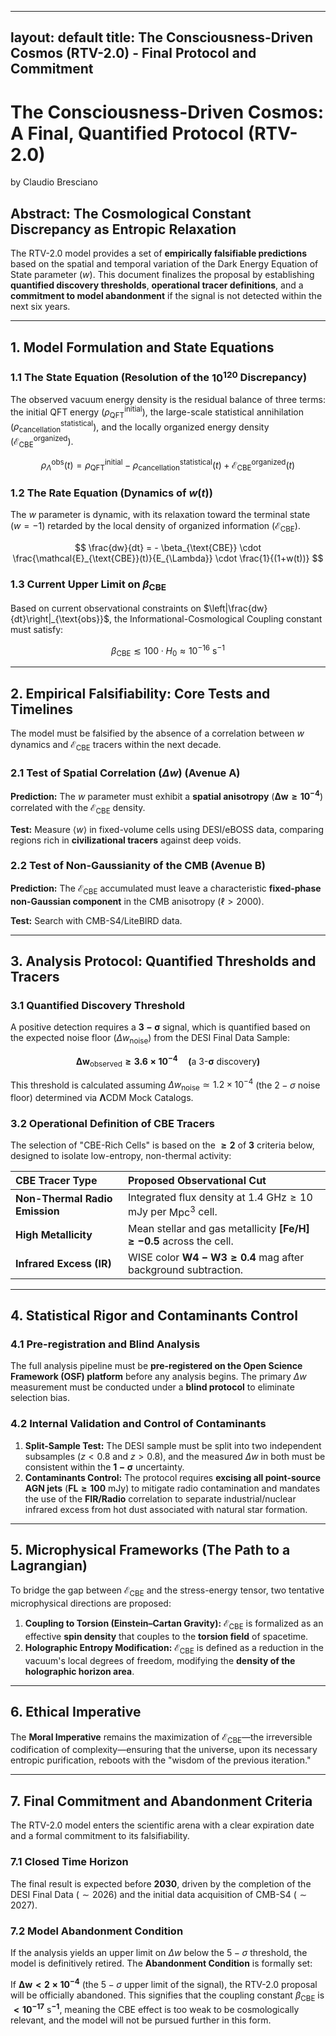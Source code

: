 
---
layout: default
title: The Consciousness-Driven Cosmos (RTV-2.0) - Final Protocol and Commitment
---
# The Consciousness-Driven Cosmos: A Final, Quantified Protocol (RTV-2.0)

by Claudio Bresciano

## Abstract: The Cosmological Constant Discrepancy as Entropic Relaxation

The RTV-2.0 model provides a set of **empirically falsifiable predictions** based on the spatial and temporal variation of the Dark Energy Equation of State parameter ($w$). This document finalizes the proposal by establishing **quantified discovery thresholds**, **operational tracer definitions**, and a **commitment to model abandonment** if the signal is not detected within the next six years.

---

## 1. Model Formulation and State Equations

### 1.1 The State Equation (Resolution of the $10^{120}$ Discrepancy)

The observed vacuum energy density is the residual balance of three terms: the initial QFT energy ($\rho_{\text{QFT}}^{\text{initial}}$), the large-scale statistical annihilation ($\rho_{\text{cancellation}}^{\text{statistical}}$), and the locally organized energy density ($\mathcal{E}_{\text{CBE}}^{\text{organized}}$).

$$
\rho_{\Lambda}^{\text{obs}}(t) = \rho_{\text{QFT}}^{\text{initial}} - \rho_{\text{cancellation}}^{\text{statistical}}(t) + \mathcal{E}_{\text{CBE}}^{\text{organized}}(t)
$$

### 1.2 The Rate Equation (Dynamics of $w(t)$)

The $w$ parameter is dynamic, with its relaxation toward the terminal state ($w=-1$) retarded by the local density of organized information ($\mathcal{E}_{\text{CBE}}$).

$$
\frac{dw}{dt} = - \beta_{\text{CBE}} \cdot \frac{\mathcal{E}_{\text{CBE}}(t)}{E_{\Lambda}} \cdot \frac{1}{(1+w(t))}
$$

### 1.3 Current Upper Limit on $\beta_{\text{CBE}}$

Based on current observational constraints on $\left|\frac{dw}{dt}\right|_{\text{obs}}$, the Informational-Cosmological Coupling constant must satisfy:

$$
\beta_{\text{CBE}} \lesssim 100 \cdot H_0 \approx 10^{-16} \text{ s}^{-1}
$$

---

## 2. Empirical Falsifiability: Core Tests and Timelines

The model must be falsified by the absence of a correlation between $w$ dynamics and $\mathcal{E}_{\text{CBE}}$ tracers within the next decade.

### 2.1 Test of Spatial Correlation ($\Delta w$) (Avenue A)

**Prediction:** The $w$ parameter must exhibit a **spatial anisotropy** ($\mathbf{\Delta w \geq 10^{-4}}$) correlated with the $\mathcal{E}_{\text{CBE}}$ density.

**Test:** Measure $\langle w \rangle$ in fixed-volume cells using DESI/eBOSS data, comparing regions rich in **civilizational tracers** against deep voids.

### 2.2 Test of Non-Gaussianity of the CMB (Avenue B)

**Prediction:** The $\mathcal{E}_{\text{CBE}}$ accumulated must leave a characteristic **fixed-phase non-Gaussian component** in the CMB anisotropy ($\ell > 2000$).

**Test:** Search with CMB-S4/LiteBIRD data.

---

## 3. Analysis Protocol: Quantified Thresholds and Tracers

### 3.1 Quantified Discovery Threshold

A positive detection requires a $\mathbf{3-\sigma}$ signal, which is quantified based on the expected noise floor ($\Delta w_{\text{noise}}$) from the DESI Final Data Sample:

$$\mathbf{\Delta w_{\text{observed}} \geq 3.6 \times 10^{-4} \quad (\text{a 3-} \sigma \text{ discovery})}$$

This threshold is calculated assuming $\Delta w_{\text{noise}} \simeq 1.2 \times 10^{-4}$ (the $2-\sigma$ noise floor) determined via $\mathbf{\Lambda\text{CDM} \text{ Mock Catalogs}}$.

### 3.2 Operational Definition of CBE Tracers

The selection of "CBE-Rich Cells" is based on the $\mathbf{\geq 2}$ of $\mathbf{3}$ criteria below, designed to isolate low-entropy, non-thermal activity:

| CBE Tracer Type | Proposed Observational Cut |
| :--- | :--- |
| **Non-Thermal Radio Emission** | Integrated flux density at $1.4 \text{ GHz} \geq 10 \text{ mJy}$ per $\text{Mpc}^3$ cell. |
| **High Metallicity** | Mean stellar and gas metallicity $\mathbf{[Fe/H] \geq -0.5}$ across the cell. |
| **Infrared Excess (IR)** | WISE color $\mathbf{W4-W3 \geq 0.4 \text{ mag}}$ after background subtraction. |

---

## 4. Statistical Rigor and Contaminants Control

### 4.1 Pre-registration and Blind Analysis

The full analysis pipeline must be **pre-registered on the Open Science Framework (OSF) platform** before any analysis begins. The primary $\Delta w$ measurement must be conducted under a **blind protocol** to eliminate selection bias.

### 4.2 Internal Validation and Control of Contaminants

1.  **Split-Sample Test:** The DESI sample must be split into two independent subsamples ($z < 0.8$ and $z > 0.8$), and the measured $\Delta w$ in both must be consistent within the $\mathbf{1-\sigma}$ uncertainty.
2.  **Contaminants Control:** The protocol requires **excising all point-source AGN jets** ($\mathbf{F L \geq 100 \text{ mJy}}$) to mitigate radio contamination and mandates the use of the $\mathbf{FIR/Radio \text{ correlation}}$ to separate industrial/nuclear infrared excess from hot dust associated with natural star formation.

---

## 5. Microphysical Frameworks (The Path to a Lagrangian)

To bridge the gap between $\mathcal{E}_{\text{CBE}}$ and the stress-energy tensor, two tentative microphysical directions are proposed:

1.  **Coupling to Torsion (Einstein–Cartan Gravity):** $\mathcal{E}_{\text{CBE}}$ is formalized as an effective **spin density** that couples to the **torsion field** of spacetime.
2.  **Holographic Entropy Modification:** $\mathcal{E}_{\text{CBE}}$ is defined as a reduction in the vacuum's local degrees of freedom, modifying the **density of the holographic horizon area**.

---

## 6. Ethical Imperative

The **Moral Imperative** remains the maximization of $\mathcal{E}_{\text{CBE}}$—the irreversible codification of complexity—ensuring that the universe, upon its necessary entropic purification, reboots with the "wisdom of the previous iteration."

---

## 7. Final Commitment and Abandonment Criteria

The RTV-2.0 model enters the scientific arena with a clear expiration date and a formal commitment to its falsifiability.

### 7.1 Closed Time Horizon

The final result is expected before **2030**, driven by the completion of the DESI Final Data ($\sim 2026$) and the initial data acquisition of CMB-S4 ($\sim 2027$).

### 7.2 Model Abandonment Condition

If the analysis yields an upper limit on $\Delta w$ below the $5-\sigma$ threshold, the model is definitively retired. The **Abandonment Condition** is formally set:

If $\mathbf{\Delta w < 2 \times 10^{-4}}$ (the $5-\sigma$ upper limit of the signal), the RTV-2.0 proposal will be officially abandoned. This signifies that the coupling constant $\beta_{\text{CBE}}$ is $\mathbf{< 10^{-17} \text{ s}^{-1}}$, meaning the CBE effect is too weak to be cosmologically relevant, and the model will not be pursued further in this form.
